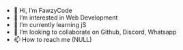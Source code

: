 - 👋 Hi, I’m FawzyCode
- 👀 I’m interested in Web Development
- 🌱 I’m currently learning jS
- 💞️ I’m looking to collaborate on Github, Discord, Whatsapp
- 📫 How to reach me (NULL)

<!---
Ladybert/Ladybert is a ✨ special ✨ repository because its `README.md` (this file) appears on your GitHub profile.
You can click the Preview link to take a look at your changes.
--->
